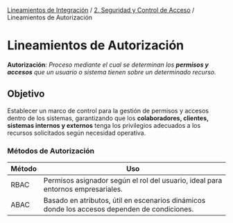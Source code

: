 [Lineamientos de Integración](../../index.md#lineamientos-de-integración) / [2. Seguridad y Control de Acceso](../../index.md#2-seguridad-y-control-de-acceso) / Lineamientos de Autorización

# Lineamientos de Autorización

**Autorización**: _Proceso mediante el cual se determinan los **permisos y accesos** que un usuario o sistema tienen sobre un determinado recurso._

## Objetivo

Establecer un marco de control para la gestión de permisos y accesos dentro de los sistemas, garantizando que los **colaboradores, clientes, sistemas internos y externos** tenga los privilegios adecuados a los recursos solicitados según necesidad operativa.

### Métodos de Autorización

| Método | Uso                                                                                          |
| ------ | -------------------------------------------------------------------------------------------- |
| RBAC   | Permisos asignador según el rol del usuario, ideal para entornos empresariales.              |
| ABAC   | Basado en atributos, útil en escenarios dinámicos donde los accesos dependen de condiciones. |
